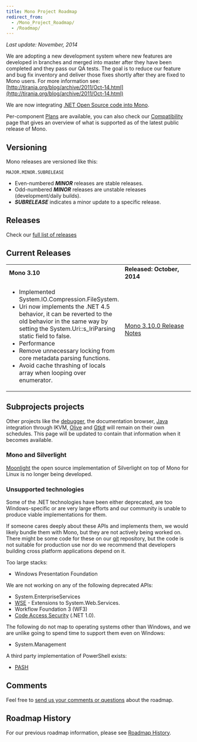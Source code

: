 ```yaml
---
title: Mono Project Roadmap
redirect_from:
  - /Mono_Project_Roadmap/
  - /Roadmap/
---
```


*Last update: November, 2014*

We are adopting a new development system where new features are developed in branches and merged into master after they have been completed and they pass our QA tests.
The goal is to reduce our feature and bug fix inventory and deliver those fixes shortly after they are fixed to Mono users.
For more information see: [http://tirania.org/blog/archive/2011/Oct-14.html](http://tirania.org/blog/archive/2011/Oct-14.html)

We are now integrating [.NET Open Source code into Mono](/docs/about-mono/dotnet-integration).

Per-component [Plans](/docs/about-mono/plans/) are available, you can also check our [Compatibility](/docs/about-mono/compatibility/) page that gives an overview of what is supported as of the latest public release of Mono.

Versioning
----------

Mono releases are versioned like this:

    MAJOR.MINOR.SUBRELEASE

-   Even-numbered ***MINOR*** releases are stable releases.
-   Odd-numbered ***MINOR*** releases are unstable releases (development/daily builds).
-   ***SUBRELEASE*** indicates a minor update to a specific release.

Releases
--------

Check our [full list of releases](http://www.mono-project.com/docs/about-mono/releases/)

Current Releases
----------------

<table>
<col width="50%" />
<col width="50%" />
<tbody>
<tr class="odd">
<td align="left"><strong>Mono 3.10</strong></td>
<td align="left"><strong>Released: October, 2014</strong></td>
</tr>
<tr class="even">
<td align="left"><ul>
<li>Implemented System.IO.Compression.FileSystem.
<li>Uri now implements the .NET 4.5 behavior, it can be reverted to the old behavior in the same way by setting the System.Uri::s_IriParsing static field to false.
<li>Performance
<li>Remove unnecessary locking from core metadata parsing functions.
<li>Avoid cache thrashing of locals array when looping over enumerator.
</ul>
</td>
<td align="left"><p><a href="/docs/about-mono/releases/3.10.0/" title="Release Notes Mono 3.10.0">Mono 3.10.0 Release Notes</a></p>
<p><br /></p></td>
</tr>
</tbody>
</table>


Subprojects projects
--------------------

Other projects like the [debugger](/docs/debug+profile/debug/debugger/), the documentation browser, [Java](/docs/about-mono/languages/java/) integration through IKVM, [Olive](/archived/olive "Olive") and [Gtk#](/docs/gui/gtksharp/) will remain on their own schedules. This page will be updated to contain that information when it becomes available.

### Mono and Silverlight

[Moonlight](/docs/web/moonlight/) the open source implementation of Silverlight on top of Mono for
Linux is no longer being developed.

### Unsupported technologies

Some of the .NET technologies have been either deprecated, are too Windows-specific or are very large efforts and our community is unable to produce viable implementations for them.

If someone cares deeply about these APIs and implements them, we would likely bundle them with Mono, but they are not actively being worked on. There might be some code for these on our [git](/community/contributing/source-code-repository/) repository, but the code is not suitable for production use nor do we recommend that developers building cross platform applications depend on it.

Too large stacks:

-   Windows Presentation Foundation

We are not working on any of the following deprecated APIs:

-   System.EnterpriseServices
-   [WSE](/archived/wse "WSE") - Extensions to System.Web.Services.
-   Workflow Foundation 3 (WF3)
-   [Code Access Security](/docs/advanced/cas/) (.NET 1.0).

The following do not map to operating systems other than Windows, and we are unlike going to spend time to support them even on Windows:

-   System.Management

A third party implementation of PowerShell exists:

- [PASH](https://github.com/Pash-Project/Pash)

Comments
--------

Feel free to [send us your comments or questions](http://www.go-mono.com/contact/) about the roadmap.

Roadmap History
---------------

For our previous roadmap information, please see [Roadmap History](/archived/roadmap_history "Roadmap History").

